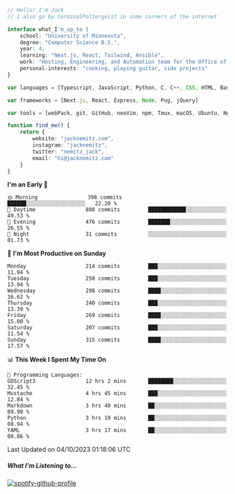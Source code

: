 ```typescript
// Hello! I'm Jack
// I also go by terminalPoltergeist in some corners of the internet

interface what_I'm_up_to {
    school: "University of Minnesota",
    degree: "Computer Science B.S.",
    year: 4,
    learning: "Next.js, React, Tailwind, Ansible",
    work: "Hosting, Engineering, and Automation team for the Office of Information Technology at UMN",
    personal-interests: "cooking, playing guitar, side projects"
}

var languages = [Typescript, JavaScript, Python, C, C++, CSS, HTML, Bash, VimScript]

var frameworks = [Next.js, React, Express, Node, Pug, jQuery]

var tools = [webPack, git, GitHub, neoVim, npm, Tmux, macOS, Ubuntu, Nginx, Ansible, Cloudflare, DigitalOcean]

function find_me() {
    return {
        website: "jacknemitz.com",
        instagram: "jacknemitz",
        twitter: "nemitz_jack",
        email: "hi@jacknemitz.com"
    }
}
```

<!--START_SECTION:waka-->
**I'm an Early 🐤** 

```text
🌞 Morning                398 commits         ██████░░░░░░░░░░░░░░░░░░░   22.20 % 
🌆 Daytime                888 commits         ████████████░░░░░░░░░░░░░   49.53 % 
🌃 Evening                476 commits         ███████░░░░░░░░░░░░░░░░░░   26.55 % 
🌙 Night                  31 commits          ░░░░░░░░░░░░░░░░░░░░░░░░░   01.73 % 
```
📅 **I'm Most Productive on Sunday** 

```text
Monday                   214 commits         ███░░░░░░░░░░░░░░░░░░░░░░   11.94 % 
Tuesday                  250 commits         ███░░░░░░░░░░░░░░░░░░░░░░   13.94 % 
Wednesday                298 commits         ████░░░░░░░░░░░░░░░░░░░░░   16.62 % 
Thursday                 240 commits         ███░░░░░░░░░░░░░░░░░░░░░░   13.39 % 
Friday                   269 commits         ████░░░░░░░░░░░░░░░░░░░░░   15.00 % 
Saturday                 207 commits         ███░░░░░░░░░░░░░░░░░░░░░░   11.54 % 
Sunday                   315 commits         ████░░░░░░░░░░░░░░░░░░░░░   17.57 % 
```


📊 **This Week I Spent My Time On** 

```text
💬 Programming Languages: 
GDScript3                12 hrs 2 mins       ████████░░░░░░░░░░░░░░░░░   32.45 % 
Mustache                 4 hrs 45 mins       ███░░░░░░░░░░░░░░░░░░░░░░   12.84 % 
Markdown                 3 hrs 40 mins       ██░░░░░░░░░░░░░░░░░░░░░░░   09.90 % 
Python                   3 hrs 19 mins       ██░░░░░░░░░░░░░░░░░░░░░░░   08.94 % 
YAML                     3 hrs 17 mins       ██░░░░░░░░░░░░░░░░░░░░░░░   08.86 % 
```


 Last Updated on 04/10/2023 01:18:06 UTC
<!--END_SECTION:waka-->

##### What I'm Listening to...

[![spotify-github-profile](https://spotify-github-profile.vercel.app/api/view?uid=jack.nemitz&cover_image=true&show_offline=true&bar_color=53b14f&bar_color_cover=false&background_color=121212FF)](https://spotify-github-profile.vercel.app/api/view?uid=jack.nemitz&redirect=true)

